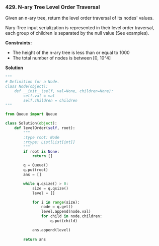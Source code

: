 ### 429. N-ary Tree Level Order Traversal

Given an n-ary tree, return the level order traversal of its nodes' values.

Nary-Tree input serialization is represented in their level order traversal, each group of children is separated by the null value (See examples).

**Constraints:**
- The height of the n-ary tree is less than or equal to 1000
- The total number of nodes is between [0, 10^4]

**Solution**
```Python
"""
# Definition for a Node.
class Node(object):
    def __init__(self, val=None, children=None):
        self.val = val
        self.children = children
"""

from Queue import Queue

class Solution(object):
    def levelOrder(self, root):
        """
        :type root: Node
        :rtype: List[List[int]]
        """
        if root is None:
            return []

        q = Queue()
        q.put(root)
        ans = []

        while q.qsize() > 0:
            size = q.qsize()
            level = []

            for i in range(size):
                node = q.get()
                level.append(node.val)
                for child in node.children:
                    q.put(child)

            ans.append(level)
        
        return ans
```